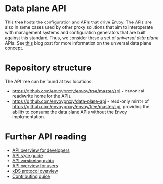 # Data plane API

This tree hosts the configuration and APIs that drive [Envoy](https://www.envoyproxy.io/). The
APIs are also in some cases used by other proxy solutions that aim to interoperate with management
systems and configuration generators that are built against this standard. Thus, we consider these a
set of *universal data plane* APIs. See [this](https://medium.com/@mattklein123/the-universal-data-plane-api-d15cec7a)
blog post for more information on the universal data plane concept.

# Repository structure

The API tree can be found at two locations:
* https://github.com/envoyproxy/envoy/tree/master/api - canonical read/write home for the APIs.
* https://github.com/envoyproxy/data-plane-api - read-only mirror of
  https://github.com/envoyproxy/envoy/tree/master/api, providing the ability to consume the data
  plane APIs without the Envoy implementation.

# Further API reading

* [API overview for developers](API_OVERVIEW.md)
* [API style guide](STYLE.md)
* [API versioning guide](API_VERSIONING.md)
* [API overview for users](https://www.envoyproxy.io/docs/envoy/latest/configuration/overview/overview#)
* [xDS protocol overview](https://www.envoyproxy.io/docs/envoy/latest/api-docs/xds_protocol)
* [Contributing guide](CONTRIBUTING.md)
